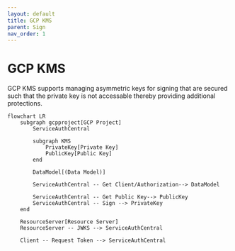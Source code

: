 ```yaml
---
layout: default
title: GCP KMS
parent: Sign
nav_order: 1
---
```


# GCP KMS

GCP KMS supports managing asymmetric keys for signing that are secured such that the private key is not accessable thereby providing additional protections.

```mermaid
flowchart LR
    subgraph gcpproject[GCP Project]
        ServiceAuthCentral

        subgraph KMS
            PrivateKey[Private Key]
            PublicKey[Public Key]
        end

        DataModel[(Data Model)]

        ServiceAuthCentral -- Get Client/Authorization--> DataModel

        ServiceAuthCentral -- Get Public Key--> PublicKey
        ServiceAuthCentral -- Sign --> PrivateKey
    end

    ResourceServer[Resource Server]
    ResourceServer -- JWKS --> ServiceAuthCentral

    Client -- Request Token --> ServiceAuthCentral
```
